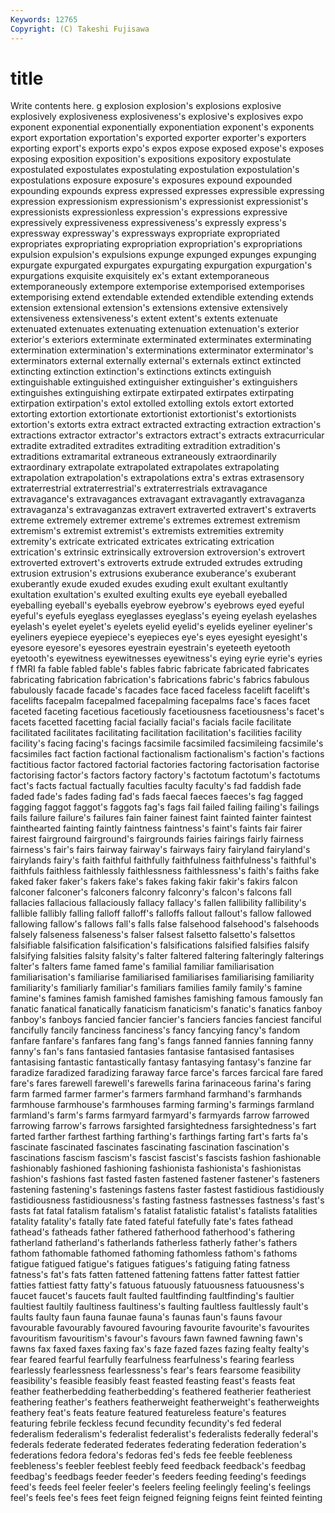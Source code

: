 ```yaml
---
Keywords: 12765 
Copyright: (C) Takeshi Fujisawa
---
```


# title

Write contents here.
g explosion explosion's explosions explosive explosively explosiveness
explosiveness's explosive's explosives expo exponent exponential exponentially exponentiation exponent's exponents
export exportation exportation's exported exporter exporter's exporters exporting export's exports
expo's expos expose exposed expose's exposes exposing exposition exposition's expositions
expository expostulate expostulated expostulates expostulating expostulation expostulation's expostulations exposure exposure's
exposures expound expounded expounding expounds express expressed expresses expressible expressing
expression expressionism expressionism's expressionist expressionist's expressionists expressionless expression's expressions expressive
expressively expressiveness expressiveness's expressly express's expressway expressway's expressways expropriate expropriated
expropriates expropriating expropriation expropriation's expropriations expulsion expulsion's expulsions expunge expunged
expunges expunging expurgate expurgated expurgates expurgating expurgation expurgation's expurgations exquisite
exquisitely ex's extant extemporaneous extemporaneously extempore extemporise extemporised extemporises extemporising
extend extendable extended extendible extending extends extension extensional extension's extensions
extensive extensively extensiveness extensiveness's extent extent's extents extenuate extenuated extenuates
extenuating extenuation extenuation's exterior exterior's exteriors exterminate exterminated exterminates exterminating
extermination extermination's exterminations exterminator exterminator's exterminators external externally external's externals
extinct extincted extincting extinction extinction's extinctions extincts extinguish extinguishable extinguished
extinguisher extinguisher's extinguishers extinguishes extinguishing extirpate extirpated extirpates extirpating extirpation
extirpation's extol extolled extolling extols extort extorted extorting extortion extortionate
extortionist extortionist's extortionists extortion's extorts extra extract extracted extracting extraction
extraction's extractions extractor extractor's extractors extract's extracts extracurricular extradite extradited
extradites extraditing extradition extradition's extraditions extramarital extraneous extraneously extraordinarily extraordinary
extrapolate extrapolated extrapolates extrapolating extrapolation extrapolation's extrapolations extra's extras extrasensory
extraterrestrial extraterrestrial's extraterrestrials extravagance extravagance's extravagances extravagant extravagantly extravaganza extravaganza's
extravaganzas extravert extraverted extravert's extraverts extreme extremely extremer extreme's extremes
extremest extremism extremism's extremist extremist's extremists extremities extremity extremity's extricate
extricated extricates extricating extrication extrication's extrinsic extrinsically extroversion extroversion's extrovert
extroverted extrovert's extroverts extrude extruded extrudes extruding extrusion extrusion's extrusions
exuberance exuberance's exuberant exuberantly exude exuded exudes exuding exult exultant
exultantly exultation exultation's exulted exulting exults eye eyeball eyeballed eyeballing
eyeball's eyeballs eyebrow eyebrow's eyebrows eyed eyeful eyeful's eyefuls eyeglass
eyeglasses eyeglass's eyeing eyelash eyelashes eyelash's eyelet eyelet's eyelets eyelid
eyelid's eyelids eyeliner eyeliner's eyeliners eyepiece eyepiece's eyepieces eye's eyes
eyesight eyesight's eyesore eyesore's eyesores eyestrain eyestrain's eyeteeth eyetooth eyetooth's
eyewitness eyewitnesses eyewitness's eying eyrie eyrie's eyries f fMRI fa
fable fabled fable's fables fabric fabricate fabricated fabricates fabricating fabrication
fabrication's fabrications fabric's fabrics fabulous fabulously facade facade's facades face
faced faceless facelift facelift's facelifts facepalm facepalmed facepalming facepalms face's
faces facet faceted faceting facetious facetiously facetiousness facetiousness's facet's facets
facetted facetting facial facially facial's facials facile facilitate facilitated facilitates
facilitating facilitation facilitation's facilities facility facility's facing facing's facings facsimile
facsimiled facsimileing facsimile's facsimiles fact faction factional factionalism factionalism's faction's
factions factitious factor factored factorial factories factoring factorisation factorise factorising
factor's factors factory factory's factotum factotum's factotums fact's facts factual
factually faculties faculty faculty's fad faddish fade faded fade's fades
fading fad's fads faecal faeces faeces's fag fagged fagging faggot
faggot's faggots fag's fags fail failed failing failing's failings fails
failure failure's failures fain fainer fainest faint fainted fainter faintest
fainthearted fainting faintly faintness faintness's faint's faints fair fairer fairest
fairground fairground's fairgrounds fairies fairings fairly fairness fairness's fair's fairs
fairway fairway's fairways fairy fairyland fairyland's fairylands fairy's faith faithful
faithfully faithfulness faithfulness's faithful's faithfuls faithless faithlessly faithlessness faithlessness's faith's
faiths fake faked faker faker's fakers fake's fakes faking fakir
fakir's fakirs falcon falconer falconer's falconers falconry falconry's falcon's falcons
fall fallacies fallacious fallaciously fallacy fallacy's fallen fallibility fallibility's fallible
fallibly falling falloff falloff's falloffs fallout fallout's fallow fallowed fallowing
fallow's fallows fall's falls false falsehood falsehood's falsehoods falsely falseness
falseness's falser falsest falsetto falsetto's falsettos falsifiable falsification falsification's falsifications
falsified falsifies falsify falsifying falsities falsity falsity's falter faltered faltering
falteringly falterings falter's falters fame famed fame's familial familiar familiarisation
familiarisation's familiarise familiarised familiarises familiarising familiarity familiarity's familiarly familiar's familiars
families family family's famine famine's famines famish famished famishes famishing
famous famously fan fanatic fanatical fanatically fanaticism fanaticism's fanatic's fanatics
fanboy fanboy's fanboys fancied fancier fancier's fanciers fancies fanciest fanciful
fancifully fancily fanciness fanciness's fancy fancying fancy's fandom fanfare fanfare's
fanfares fang fang's fangs fanned fannies fanning fanny fanny's fan's
fans fantasied fantasies fantasise fantasised fantasises fantasising fantastic fantastically fantasy
fantasying fantasy's fanzine far faradize faradized faradizing faraway farce farce's
farces farcical fare fared fare's fares farewell farewell's farewells farina
farinaceous farina's faring farm farmed farmer farmer's farmers farmhand farmhand's
farmhands farmhouse farmhouse's farmhouses farming farming's farmings farmland farmland's farm's
farms farmyard farmyard's farmyards farrow farrowed farrowing farrow's farrows farsighted
farsightedness farsightedness's fart farted farther farthest farthing farthing's farthings farting
fart's farts fa's fascinate fascinated fascinates fascinating fascination fascination's fascinations
fascism fascism's fascist fascist's fascists fashion fashionable fashionably fashioned fashioning
fashionista fashionista's fashionistas fashion's fashions fast fasted fasten fastened fastener
fastener's fasteners fastening fastening's fastenings fastens faster fastest fastidious fastidiously
fastidiousness fastidiousness's fasting fastness fastnesses fastness's fast's fasts fat fatal
fatalism fatalism's fatalist fatalistic fatalist's fatalists fatalities fatality fatality's fatally
fate fated fateful fatefully fate's fates fathead fathead's fatheads father
fathered fatherhood fatherhood's fathering fatherland fatherland's fatherlands fatherless fatherly father's
fathers fathom fathomable fathomed fathoming fathomless fathom's fathoms fatigue fatigued
fatigue's fatigues fatigues's fatiguing fating fatness fatness's fat's fats fatten
fattened fattening fattens fatter fattest fattier fatties fattiest fatty fatty's
fatuous fatuously fatuousness fatuousness's faucet faucet's faucets fault faulted faultfinding
faultfinding's faultier faultiest faultily faultiness faultiness's faulting faultless faultlessly fault's
faults faulty faun fauna faunae fauna's faunas faun's fauns favour
favourable favourably favoured favouring favourite favourite's favourites favouritism favouritism's favour's
favours fawn fawned fawning fawn's fawns fax faxed faxes faxing
fax's faze fazed fazes fazing fealty fealty's fear feared fearful
fearfully fearfulness fearfulness's fearing fearless fearlessly fearlessness fearlessness's fear's fears
fearsome feasibility feasibility's feasible feasibly feast feasted feasting feast's feasts
feat feather featherbedding featherbedding's feathered featherier featheriest feathering feather's feathers
featherweight featherweight's featherweights feathery feat's feats feature featured featureless feature's
features featuring febrile feckless fecund fecundity fecundity's fed federal federalism
federalism's federalist federalist's federalists federally federal's federals federate federated federates
federating federation federation's federations fedora fedora's fedoras fed's feds fee
feeble feebleness feebleness's feebler feeblest feebly feed feedback feedback's feedbag
feedbag's feedbags feeder feeder's feeders feeding feeding's feedings feed's feeds
feel feeler feeler's feelers feeling feelingly feeling's feelings feel's feels
fee's fees feet feign feigned feigning feigns feint feinted feinting
